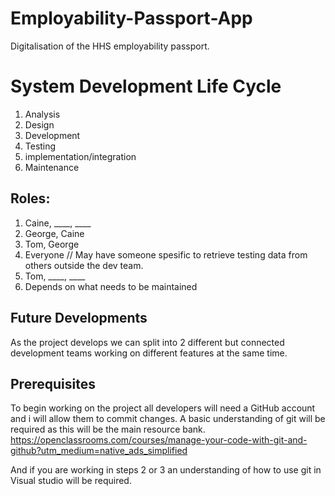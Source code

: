 # Employability-Passport-App
Digitalisation of the HHS employability passport.


# System Development Life Cycle
1. Analysis
2. Design
3. Development
4. Testing
5. implementation/integration
6. Maintenance

## Roles:
1. Caine, ____, ____
2. George, Caine
3. Tom, George
4. Everyone // May have someone spesific to retrieve testing data from others outside the dev team.
5. Tom, ____, ____
6. Depends on what needs to be maintained

## Future Developments
As the project develops we can split into 2 different but connected development teams working on different features at the same time.

##  Prerequisites
To begin working on the project all developers will need a GitHub account and i will allow them to commit changes.
A basic understanding of git will be required as this will be the main resource bank.
https://openclassrooms.com/courses/manage-your-code-with-git-and-github?utm_medium=native_ads_simplified

And if you are working in steps 2 or 3 an understanding of how to use git in Visual studio will be required.
